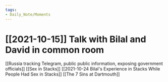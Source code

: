 ```yaml
---
tags:
- Daily_Note/Moments
---
```


# [[2021-10-15]] Talk with Bilal and David in common room



[[Russia tracking Telegram, public public information, exposing government officials]]
[[Sex in Stacks]]
[[2021-10-24 Bilal's Experience in Stacks While People Had Sex in Stacks]]
[[The 7 Sins at Dartmouth]]